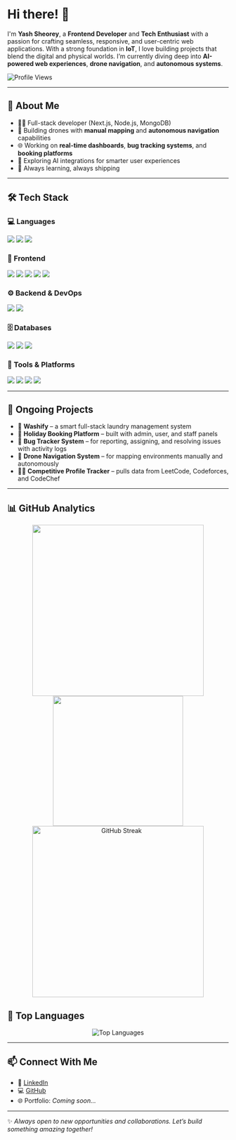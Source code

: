 # Hi there! 👋

I'm **Yash Sheorey**, a **Frontend Developer** and **Tech Enthusiast** with a passion for crafting seamless, responsive, and user-centric web applications. With a strong foundation in **IoT**, I love building projects that blend the digital and physical worlds. I’m currently diving deep into **AI-powered web experiences**, **drone navigation**, and **autonomous systems**.

![Profile Views](https://komarev.com/ghpvc/?username=Flashl3opard&label=Profile%20Views&color=blue&style=for-the-badge)

---

## 🚀 About Me

- 🧑‍💻 Full-stack developer (Next.js, Node.js, MongoDB)
- 🚁 Building drones with **manual mapping** and **autonomous navigation** capabilities
- 🌐 Working on **real-time dashboards**, **bug tracking systems**, and **booking platforms**
- 🤖 Exploring AI integrations for smarter user experiences
- 🧠 Always learning, always shipping

---

## 🛠️ Tech Stack

### 💻 Languages  
<p>
  <img src="https://img.shields.io/badge/JavaScript-323330?style=for-the-badge&logo=javascript&logoColor=F7DF1E" />
  <img src="https://img.shields.io/badge/TypeScript-3178C6?style=for-the-badge&logo=typescript&logoColor=white" />
  <img src="https://img.shields.io/badge/Python-3776AB?style=for-the-badge&logo=python&logoColor=white" />
</p>

### 🎨 Frontend  
<p>
  <img src="https://img.shields.io/badge/HTML5-E34F26?style=for-the-badge&logo=html5&logoColor=white" />
  <img src="https://img.shields.io/badge/CSS3-1572B6?style=for-the-badge&logo=css3&logoColor=white" />
  <img src="https://img.shields.io/badge/React-20232A?style=for-the-badge&logo=react&logoColor=61DAFB" />
  <img src="https://img.shields.io/badge/Next.js-000000?style=for-the-badge&logo=nextdotjs&logoColor=white" />
  <img src="https://img.shields.io/badge/TailwindCSS-06B6D4?style=for-the-badge&logo=tailwindcss&logoColor=white" />
</p>

### ⚙️ Backend & DevOps  
<p>
  <img src="https://img.shields.io/badge/Node.js-339933?style=for-the-badge&logo=nodedotjs&logoColor=white" />
  <img src="https://img.shields.io/badge/Express.js-000000?style=for-the-badge&logo=express&logoColor=white" />
</p>

### 🗄️ Databases  
<p>
  <img src="https://img.shields.io/badge/MongoDB-4EA94B?style=for-the-badge&logo=mongodb&logoColor=white" />
  <img src="https://img.shields.io/badge/MySQL-4479A1?style=for-the-badge&logo=mysql&logoColor=white" />
  <img src="https://img.shields.io/badge/PostgreSQL-336791?style=for-the-badge&logo=postgresql&logoColor=white" />
</p>

### 🔧 Tools & Platforms  
<p>
  <img src="https://img.shields.io/badge/Git-F05032?style=for-the-badge&logo=git&logoColor=white" />
  <img src="https://img.shields.io/badge/GitHub-181717?style=for-the-badge&logo=github&logoColor=white" />
  <img src="https://img.shields.io/badge/Vercel-000000?style=for-the-badge&logo=vercel&logoColor=white" />
  <img src="https://img.shields.io/badge/VS%20Code-0078D4?style=for-the-badge&logo=visualstudiocode&logoColor=white" />
</p>

---

## 💼 Ongoing Projects

- 🚀 **Washify** – a smart full-stack laundry management system
- 🧳 **Holiday Booking Platform** – built with admin, user, and staff panels
- 🐞 **Bug Tracker System** – for reporting, assigning, and resolving issues with activity logs
- 🧭 **Drone Navigation System** – for mapping environments manually and autonomously
- 👨‍💻 **Competitive Profile Tracker** – pulls data from LeetCode, Codeforces, and CodeChef

---

## 📊 GitHub Analytics

<div align="center">
  <img width="390" src="https://github-readme-stats.vercel.app/api?username=Flashl3opard&show_icons=true&theme=tokyonight&include_all_commits=true&count_private=true"/>
  <img width="296" src="https://github-readme-stats.vercel.app/api/top-langs/?username=Flashl3opard&layout=compact&theme=tokyonight"/>
</div>

<div align="center">
  <img width="390" src="https://github-readme-streak-stats.herokuapp.com/?user=Flashl3opard&theme=tokyonight" alt="GitHub Streak" />
</div>

## 📌 Top Languages  
<p align="center">
  <img src="https://github-readme-stats.vercel.app/api/top-langs/?username=Flashl3opard&layout=compact&theme=radical" alt="Top Languages" />
</p>

---

## 📫 Connect With Me

- 💼 [LinkedIn](https://www.linkedin.com/in/yash-sheorey-94661b28b/)
- 💻 [GitHub](https://github.com/Flashl3opard)
- 🌐 Portfolio: *Coming soon...*

---

✨ *Always open to new opportunities and collaborations. Let’s build something amazing together!*
